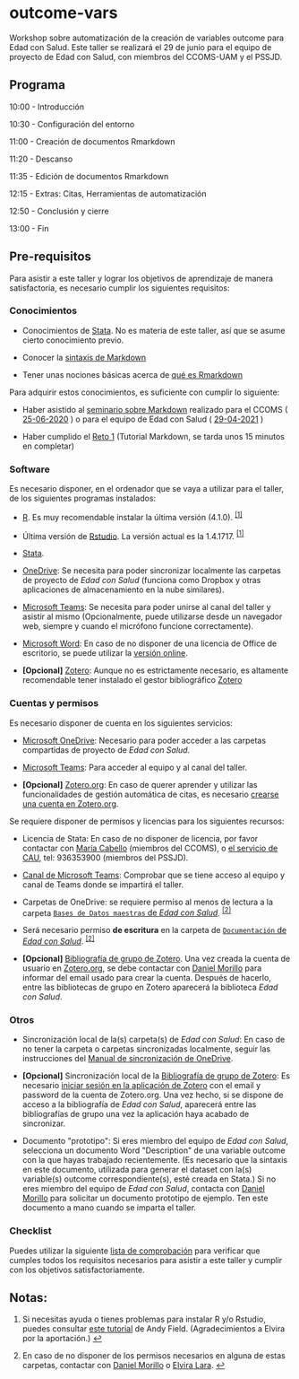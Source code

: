 # outcome-vars

Workshop sobre automatización de la creación de variables outcome
para Edad con Salud.
Este taller se realizará el 29 de junio para el equipo de proyecto de
Edad con Salud, con miembros del CCOMS-UAM y el PSSJD.

## Programa

10:00 - Introducción

10:30 - Configuración del entorno

11:00 - Creación de documentos Rmarkdown

11:20 - Descanso

11:35 - Edición de documentos Rmarkdown

12:15 - Extras: Citas, Herramientas de automatización

12:50 - Conclusión y cierre

13:00 - Fin


## Pre-requisitos

Para asistir a este taller y lograr los objetivos de aprendizaje de manera
satisfactoria, es necesario cumplir los siguientes requisitos:


### Conocimientos

* Conocimientos de [Stata](https://www.stata.com/support/).
  No es materia de este taller, así que se asume cierto conocimiento previo.

* Conocer la
  [sintaxis de Markdown](https://daringfireball.net/projects/markdown/)

* Tener unas nociones básicas acerca de
  [qué es Rmarkdown](https://rmarkdown.rstudio.com/)

Para adquirir estos conocimientos, es suficiente con cumplir lo siguiente:

* Haber asistido al
  [seminario sobre Markdown](https://github.com/DaniMori/seminario_markdown)
  realizado para el CCOMS (
  [25-06-2020](https://github.com/DaniMori/seminario_markdown/releases/tag/v1.0)
  ) o para el equipo de Edad con Salud (
  [29-04-2021](https://github.com/DaniMori/seminario_markdown/releases/tag/v2.0)
  )

* Haber cumplido el [Reto 1](https://www.markdowntutorial.com/)
  (Tutorial Markdown, se tarda unos 15 minutos en completar)
  

### Software

Es necesario disponer, en el ordenador que se vaya a utilizar para el taller,
de los siguientes programas instalados:

* [R](https://cran.r-project.org/bin/windows/base/).
  Es muy recomendable instalar la última versión (4.1.0).
  <span id="a1"><sup>[[1]](#f1)</sup></span>

* Última versión de
  [Rstudio](https://www.rstudio.com/products/rstudio/download/#download).
  La versión actual es la 1.4.1717.
  <span id="a1"><sup>[[1]](#f1)</sup></span>

* [Stata](https://www.stata.com/).

* [OneDrive](https://www.microsoft.com/es-ww/microsoft-365/onedrive/download):
  Se necesita para poder sincronizar localmente las carpetas de proyecto de
  _Edad con Salud_ (funciona como Dropbox y otras aplicaciones de almacenamiento
  en la nube similares).

* [Microsoft Teams](https://teams.microsoft.com/): Se necesita para poder
  unirse al canal del taller y asistir al mismo
  (Opcionalmente, puede utilizarse desde un navegador web,
  siempre y cuando el micrófono funcione correctamente).
  
* [Microsoft Word](https://www.microsoft.com/es-es/microsoft-365/word):
  En caso de no disponer de una licencia de Office de escritorio, se puede
  utilizar la [versión online](https://www.office.com/launch/word).

* **[Opcional]** [Zotero](https://www.zotero.org/download/):
  Aunque no es estrictamente necesario,
  es altamente recomendable tener instalado el gestor bibliográfico
  [Zotero](https://www.zotero.org/download/)


### Cuentas y permisos

Es necesario disponer de cuenta en los siguientes servicios:

* [Microsoft OneDrive](https://onedrive.live.com): Necesario para poder acceder
  a las carpetas compartidas de proyecto de _Edad con Salud_.
  
* [Microsoft Teams](https://teams.microsoft.com/): Para acceder al equipo y
  al canal del taller.

* **[Opcional]** [Zotero.org](https://www.zotero.org/):
  En caso de querer aprender y utilizar las funcionalidades de
  gestión automática de citas,
  es necesario
  [crearse una cuenta en Zotero.org](https://www.zotero.org/user/register).
  

Se requiere disponer de permisos y licencias para los siguientes recursos:

* Licencia de Stata: En caso de no disponer de licencia, por favor contactar con
  [María Cabello](mailto:maria.cabello@uam.es) (miembros del CCOMS), o
  [el servicio de CAU](mailto:parcsanitari.cau@sjd.es), tel: 936353900
  (miembros del PSSJD).
  
* [Canal de Microsoft Teams](<!-- TODO: Completar grupo y canal y enlazar -->):
  Comprobar que se tiene acceso al equipo y canal de Teams
  donde se impartirá el taller.

* Carpetas de OneDrive: se requiere permiso al menos de lectura a la carpeta
  [`Bases de Datos maestras` de _Edad con Salud_][dbb_folder].
  <span id="a2"><sup>[[2]](#f2)</sup></span>
  
* Será necesario
  permiso **de escritura** en la carpeta de
  [`Documentación` de _Edad con Salud_][doc_folder].
  <sup>[[2]](#f2)</sup>

[dbb_folder]: https://dauam-my.sharepoint.com/:f:/r/personal/marta_miret_uam_es/Documents/Edad%20con%20Salud/Bases%20de%20datos%20maestras%20Edad%20con%20Salud
  
[doc_folder]: https://dauam-my.sharepoint.com/:f:/r/personal/marta_miret_uam_es/Documents/Edad%20con%20Salud/Documentacion%20Edad%20con%20Salud

* **[Opcional]** [Bibliografía de grupo de Zotero][zotero_bib].
  Una vez creada la cuenta de usuario en [Zotero.org](https://www.zotero.org/),
  se debe contactar con
  [Daniel Morillo](mailto:daniel.morillo@cibersam.es)
  para informar del email usado para crear la cuenta.
  Después de hacerlo, entre las bibliotecas de grupo en Zotero aparecerá la
  biblioteca _Edad con Salud_.
  
[zotero_bib]: https://www.zotero.org/groups/4213316/edad_con_salud/

### Otros

* Sincronización local de la(s) carpeta(s) de _Edad con Salud_:
  En caso de no tener la carpeta o carpetas sincronizadas localmente,
  seguir las instrucciones del
  [Manual de sincronización de OneDrive](https://dauam-my.sharepoint.com/:b:/r/personal/marta_miret_uam_es/Documents/Edad%20con%20Salud/Documentacion%20Edad%20con%20Salud/Documentacion%20transversal/Migracion%20a%20OneDrive/Manual_sincronizacion_OneDrive.pdf).
  
* **[Opcional]**
  Sincronización local de la [Bibliografía de grupo de Zotero][zotero_bib]:
  Es necesario
  [iniciar sesión en la aplicación de Zotero](https://www.zotero.org/support/preferences/sync)
  con el email y password de la cuenta de Zotero.org.
  Una vez hecho, si se dispone de acceso a la bibliografía de _Edad con Salud_,
  aparecerá entre las bibliografías de grupo una vez la aplicación haya
  acabado de sincronizar.

* Documento "prototipo": Si eres miembro del equipo de _Edad con Salud_,
  selecciona un documento Word "Description" de una variable outcome
  con la que hayas trabajado recientemente.
  (Es necesario que la sintaxis en este documento,
  utilizada para generar el dataset con la(s) variable(s) outcome
  correspondiente(s), esté creada en Stata.)
  Si no eres miembro del equipo de _Edad con Salud_,
  contacta con [Daniel Morillo](mailto:daniel.morillo@cibersam.es)
  para solicitar un documento prototipo de ejemplo.
  Ten este documento a mano cuando se imparta el taller.

### Checklist

Puedes utilizar la siguiente [lista de comprobación](www/Checklist.md)
para verificar que cumples todos los requisitos necesarios
para asistir a este taller y cumplir con los objetivos satisfactoriamente.


## Notas:

1. <span id="f1">Si necesitas ayuda o tienes problemas para instalar R y/o Rstudio,
puedes consultar
[este tutorial](http://milton-the-cat.rocks/learnr/r/r_getting_started/#section-installing-r-and-rstudio)
de Andy Field. (Agradecimientos a Elvira por la aportación.)
[↩](#a1)</span>

1. <span id="f2">En caso de no disponer de los permisos necesarios en
alguna de estas carpetas, contactar con
[Daniel Morillo](mailto:daniel.morillo@cibersam.es) o
[Elvira Lara](mailto:elvira.lara@uam.es).
[↩](#a2)</span>
